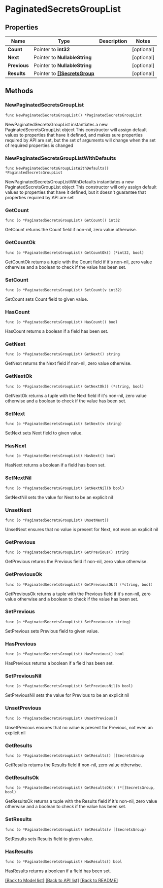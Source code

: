 # PaginatedSecretsGroupList

## Properties

Name | Type | Description | Notes
------------ | ------------- | ------------- | -------------
**Count** | Pointer to **int32** |  | [optional] 
**Next** | Pointer to **NullableString** |  | [optional] 
**Previous** | Pointer to **NullableString** |  | [optional] 
**Results** | Pointer to [**[]SecretsGroup**](SecretsGroup.md) |  | [optional] 

## Methods

### NewPaginatedSecretsGroupList

`func NewPaginatedSecretsGroupList() *PaginatedSecretsGroupList`

NewPaginatedSecretsGroupList instantiates a new PaginatedSecretsGroupList object
This constructor will assign default values to properties that have it defined,
and makes sure properties required by API are set, but the set of arguments
will change when the set of required properties is changed

### NewPaginatedSecretsGroupListWithDefaults

`func NewPaginatedSecretsGroupListWithDefaults() *PaginatedSecretsGroupList`

NewPaginatedSecretsGroupListWithDefaults instantiates a new PaginatedSecretsGroupList object
This constructor will only assign default values to properties that have it defined,
but it doesn't guarantee that properties required by API are set

### GetCount

`func (o *PaginatedSecretsGroupList) GetCount() int32`

GetCount returns the Count field if non-nil, zero value otherwise.

### GetCountOk

`func (o *PaginatedSecretsGroupList) GetCountOk() (*int32, bool)`

GetCountOk returns a tuple with the Count field if it's non-nil, zero value otherwise
and a boolean to check if the value has been set.

### SetCount

`func (o *PaginatedSecretsGroupList) SetCount(v int32)`

SetCount sets Count field to given value.

### HasCount

`func (o *PaginatedSecretsGroupList) HasCount() bool`

HasCount returns a boolean if a field has been set.

### GetNext

`func (o *PaginatedSecretsGroupList) GetNext() string`

GetNext returns the Next field if non-nil, zero value otherwise.

### GetNextOk

`func (o *PaginatedSecretsGroupList) GetNextOk() (*string, bool)`

GetNextOk returns a tuple with the Next field if it's non-nil, zero value otherwise
and a boolean to check if the value has been set.

### SetNext

`func (o *PaginatedSecretsGroupList) SetNext(v string)`

SetNext sets Next field to given value.

### HasNext

`func (o *PaginatedSecretsGroupList) HasNext() bool`

HasNext returns a boolean if a field has been set.

### SetNextNil

`func (o *PaginatedSecretsGroupList) SetNextNil(b bool)`

 SetNextNil sets the value for Next to be an explicit nil

### UnsetNext
`func (o *PaginatedSecretsGroupList) UnsetNext()`

UnsetNext ensures that no value is present for Next, not even an explicit nil
### GetPrevious

`func (o *PaginatedSecretsGroupList) GetPrevious() string`

GetPrevious returns the Previous field if non-nil, zero value otherwise.

### GetPreviousOk

`func (o *PaginatedSecretsGroupList) GetPreviousOk() (*string, bool)`

GetPreviousOk returns a tuple with the Previous field if it's non-nil, zero value otherwise
and a boolean to check if the value has been set.

### SetPrevious

`func (o *PaginatedSecretsGroupList) SetPrevious(v string)`

SetPrevious sets Previous field to given value.

### HasPrevious

`func (o *PaginatedSecretsGroupList) HasPrevious() bool`

HasPrevious returns a boolean if a field has been set.

### SetPreviousNil

`func (o *PaginatedSecretsGroupList) SetPreviousNil(b bool)`

 SetPreviousNil sets the value for Previous to be an explicit nil

### UnsetPrevious
`func (o *PaginatedSecretsGroupList) UnsetPrevious()`

UnsetPrevious ensures that no value is present for Previous, not even an explicit nil
### GetResults

`func (o *PaginatedSecretsGroupList) GetResults() []SecretsGroup`

GetResults returns the Results field if non-nil, zero value otherwise.

### GetResultsOk

`func (o *PaginatedSecretsGroupList) GetResultsOk() (*[]SecretsGroup, bool)`

GetResultsOk returns a tuple with the Results field if it's non-nil, zero value otherwise
and a boolean to check if the value has been set.

### SetResults

`func (o *PaginatedSecretsGroupList) SetResults(v []SecretsGroup)`

SetResults sets Results field to given value.

### HasResults

`func (o *PaginatedSecretsGroupList) HasResults() bool`

HasResults returns a boolean if a field has been set.


[[Back to Model list]](../README.md#documentation-for-models) [[Back to API list]](../README.md#documentation-for-api-endpoints) [[Back to README]](../README.md)


